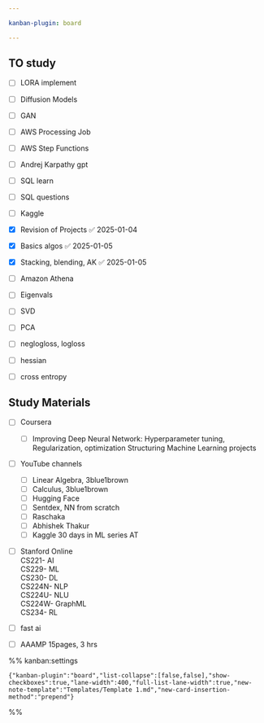 ```yaml
---

kanban-plugin: board

---
```


## TO study

- [ ] LORA implement
- [ ] Diffusion Models
- [ ] GAN
- [ ] AWS Processing Job
- [ ] AWS Step Functions
- [ ] Andrej Karpathy gpt
- [ ] SQL learn
- [ ] SQL questions
- [ ] Kaggle
- [x] Revision of Projects ✅ 2025-01-04
- [x] Basics algos ✅ 2025-01-05
- [x] Stacking, blending, AK ✅ 2025-01-05
- [ ] Amazon Athena
- [ ] Eigenvals
- [ ] SVD
- [ ] PCA
- [ ] neglogloss, logloss
- [ ] hessian
- [ ] cross entropy


## Study Materials

- [ ] Coursera  
	- [ ] Improving Deep Neural Network: Hyperparameter tuning, Regularization, optimization 
	Structuring Machine Learning projects
- [ ] YouTube channels
	- [ ] Linear Algebra, 3blue1brown
	- [ ] Calculus, 3blue1brown
	- [ ] Hugging Face
	- [ ] Sentdex, NN from scratch
	- [ ] Raschaka
	- [ ] Abhishek Thakur
	- [ ] Kaggle 30 days in ML series AT
- [ ] Stanford Online  
	CS221- AI  
	CS229- ML  
	CS230- DL  
	CS224N- NLP  
	CS224U- NLU  
	CS224W- GraphML  
	CS234- RL
- [ ] fast ai
- [ ] AAAMP 15pages, 3 hrs




%% kanban:settings
```
{"kanban-plugin":"board","list-collapse":[false,false],"show-checkboxes":true,"lane-width":400,"full-list-lane-width":true,"new-note-template":"Templates/Template 1.md","new-card-insertion-method":"prepend"}
```
%%